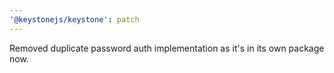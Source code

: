 ```yaml
---
'@keystonejs/keystone': patch
---
```


Removed duplicate password auth implementation as it's in its own package now.
